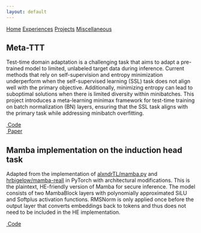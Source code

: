```yaml
---
layout: default
---
```

<div class="topnav">
  <a href="/">Home</a>
  <a href="./experiences.html">Experiences</a>
  <a href="./projects.html" class="active">Projects</a>
  <a href="./experiences.html">Miscellaneous</a>
</div>

<div id="grid" class="tab-content active">
  <div class="grid-container">
    <div class="item white">
      <div class="content">
        <h2>Meta-TTT</h2>
        <p>Test-time domain adaptation is a challenging task that aims to adapt a pre-trained model to limited, unlabeled target data during inference. Current methods that rely on self-supervision and entropy minimization underperform when the self-supervised learning (SSL) task does not align well with the primary objective. Additionally, minimizing entropy can lead to suboptimal solutions when there is limited diversity within minibatches. This project introduces a meta-learning minimax framework for test-time training on batch normalization (BN) layers, ensuring that the SSL task aligns with the primary task while addressing minibatch overfitting.</p>
        <a href="https://github.com/TAOC0002/domain_adapter.git" target="_blank"><i class="fa-brands fa-github"></i>&nbsp;Code</a><br />
        <a href="https://arxiv.org/abs/2410.01709" target="_blank"><i class="fa-solid fa-file"></i>&nbsp;Paper</a>
      </div>
    </div>
    <div class="item white">
      <div class="content">
        <h2>Mamba implementation on the induction head task</h2>
        <p>Adapted from the implementation of <a href="https://github.com/alxndrTL/mamba.py" target="_blank">alxndrTL/mamba.py</a> and <a href="https://github.com/hrbigelow/mamba-recall" target="_blank">hrbigelow/mamba-reall</a> in PyTorch with architectural modifications. This is the plaintext, HE-friendly version of Mamba for secure inference. The model consists of two MambaBlock layers with polynomially approximated SiLU and Softplus activation functions. RMSNorm is only applied once before the output layer that converts embeddings back to tokens and thus does not need to be included in the HE implementation. </p>
        <a href="https://github.com/TAOC0002/mamba_he.git" target="_blank"><i class="fa-brands fa-github"></i>&nbsp;Code</a>
      </div>
    </div>
  </div>
</div>